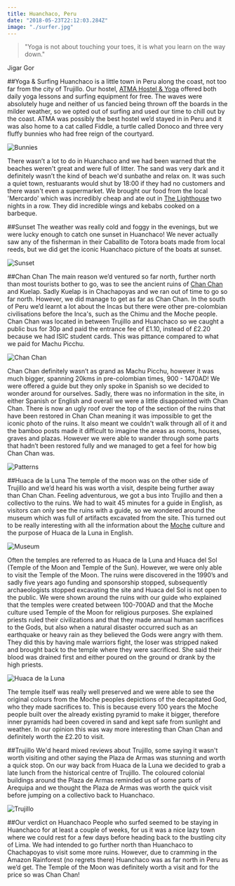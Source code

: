 ```yaml
---
title: Huanchaco, Peru
date: "2018-05-23T22:12:03.284Z"
image: "./surfer.jpg"
---
```


>"Yoga is not about touching your toes, it is what you learn on the way down."

Jigar Gor

##Yoga & Surfing
Huanchaco is a little town in Peru along the coast, not too far from the city of Trujillo. Our hostel, [ATMA Hostel & Yoga](https://atmahuanchaco.com) offered both daily yoga lessons and surfing equipment for free. The waves were absolutely huge and neither of us fancied being thrown off the boards in the milder weather, so we opted out of surfing and used our time to chill out by the coast. ATMA was possibly the best hostel we’d stayed in in Peru and it was also home to a cat called Fiddle, a turtle called Donoco and three very fluffy bunnies who had free reign of the courtyard.

![Bunnies](./bunnies.jpg "Bunnies")

There wasn’t a lot to do in Huanchaco and we had been warned that the beaches weren't great and were full of litter. The sand was very dark and it definitely wasn’t the kind of beach we'd sunbathe and relax on. It was such a quiet town, restuarants would shut by 18:00 if they had no customers and there wasn't even a supermarket. We brought our food from the local 'Mercardo' which was incredibly cheap and ate out in [The Lighthouse](https://www.facebook.com/thelighthouserestaurante/) two nights in a row. They did incredible wings and kebabs cooked on a barbeque.

##Sunset
The weather was really cold and foggy in the evenings, but we were lucky enough to catch one sunset in Huanchaco! We never actually saw any of the fisherman in their Caballito de Totora boats made from local reeds, but we did get the iconic Huanchaco picture of the boats at sunset.

![Sunset](./sunset.jpg "Sunset")

##Chan Chan
The main reason we’d ventured so far north, further north than most tourists bother to go, was to see the ancient ruins of [Chan Chan](https://en.wikipedia.org/wiki/Chan_Chan) and Kuelap. Sadly Kuelap is in Chachapoyas and we ran out of time to go so far north. However, we did manage to get as far as Chan Chan. In the south of Peru we’d learnt a lot about the Incas but there were other pre-colombian civilisations before the Inca's, such as the Chimu and the Moche people. Chan Chan was located in between Trujillo and Huanchaco so we caught a public bus for 30p and paid the entrance fee of £1.10, instead of £2.20 because we had ISIC student cards. This was pittance compared to what we paid for Machu Picchu.

![Chan Chan](./chanchan.jpg "Chan Chan")

Chan Chan definitely wasn’t as grand as Machu Picchu, however it was much bigger, spanning 20kms in pre-colombian times, 900 - 1470AD! We were offered a guide but they only spoke in Spanish so we decided to wonder around for ourselves. Sadly, there was no information in the site, in either Spanish or English and overall we were a little disappointed with Chan Chan. There is now an ugly roof over the top of the section of the ruins that have been restored in Chan Chan meaning it was impossible to get the iconic photo of the ruins. It also meant we couldn't walk through all of it and the bamboo posts made it difficult to imagine the areas as rooms, houses, graves and plazas.  However we were able to wander through some parts that hadn’t been restored fully and we managed to get a feel for how big Chan Chan was.

![Patterns](./patterns.jpg "Patterns")

##Huaca de la Luna
The temple of the moon was on the other side of Trujillo and we’d heard his was worth a visit, despite being further away than Chan Chan. Feeling adventurous, we got a bus into Trujillo and then a collectivo to the ruins. We had to wait 45 minutes for a guide in English, as visitors can only see the ruins with a guide, so we wondered around the museum which was full of artifacts excavated from the site. This turned out to be really interesting with all the information about the [Moche](https://en.wikipedia.org/wiki/Moche_culture) culture and the purpose of Huaca de la Luna in English.

![Museum](./museum.jpg "Museum")

Often the temples are referred to as Huaca de la Luna and Huaca del Sol (Temple of the Moon and Temple of the Sun). However, we were only able to visit the Temple of the Moon. The ruins were discovered in the 1990’s and sadly five years ago funding and sponsorship stopped, subsequently archaeologists stopped excavating the site and Huaca del Sol is not open to the public. We were shown around the ruins with our guide who explained that the temples were created between 100-700AD and that the Moche culture used Temple of the Moon for religious purposes. She explained priests ruled their civilizations and that they made annual human sacrifices to the Gods, but also when a natural disaster occurred such as an earthquake or heavy rain as they believed the Gods were angry with them. They did this by having male warriors fight, the loser was stripped naked and brought back to the temple where they were sacrificed. She said their blood was drained first and either poured on the ground or drank by the high priests.

![Huaca de la Luna](./huaca-de-la-luna.jpg "Huaca de la Luna")

The temple itself was really well preserved and we were able to see the original colours from the Moche peoples depictions of the decapitated God, who they made sacrifices to. This is because every 100 years the Moche people built over the already existing pyramid to make it bigger, therefore inner pyramids had been covered in sand and kept safe from sunlight and weather. In our opinion this was way more interesting than Chan Chan and definitely worth the £2.20 to visit.

##Trujillo
We'd heard mixed reviews about Trujillo, some saying it wasn't worth visiting and other saying the Plaza de Armas was stunning and worth a quick stop. On our way back from Huaca de la Luna we decided to grab a late lunch from the historical centre of Trujillo. The coloured colonial buildings around the Plaza de Armas reminded us of some parts of Arequipa and we thought the Plaza de Armas was worth the quick visit before jumping on a collectivo back to Huanchaco.

![Trujillo](./trujillo.jpg "Trujillo")

##Our verdict on Huanchaco
People who surfed seemed to be staying in Huanchaco for at least a couple of weeks, for us it was a nice lazy town where we could rest for a few days before heading back to the bustling city of Lima. We had intended to go further north than Huanchaco to Chachapoyas to visit some more ruins. However, due to cramming in the Amazon Rainforest (no regrets there) Huanchaco was as far north in Peru as we’d get. The Temple of the Moon was definitely worth a visit and for the price so was Chan Chan!
